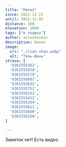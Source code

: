 ```yaml
---
title: "Непал"
since: 2021-11-21
until: 2021-12-02
distance: 100
elevation: 1000
tags: ["в лоджах"]
author: aslushnikov
description: Непал
image:
  src: "./tian-shan.webp"
  alt: "Тянь-Шань"
strava: [
  '6361555362',
  '6361555830',
  '6361555578',
  '6361556087',
  '6361555632',
  '6361555752',
  '6361556191',
  '6361555412',
  '6361556164',
  '6361555811',
  '6361555660',
  '6361556250',
]

---
```

Заметок нет! Есть видео.